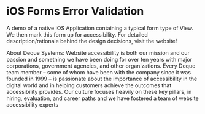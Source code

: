 # iOS Forms Error Validation

A demo of a native iOS Application containing a typical form type of View.  We then mark this form up for accessibility.  For detailed description/rationale behind the design decisions, visit the website!

About Deque Systems:
Website accessibility is both our mission and our passion and something we have been doing for over ten years with major corporations, government agencies, and other organizations. Every Deque team member – some of whom have been with the company since it was founded in 1999 – is passionate about the importance of accessibility in the digital world and in helping customers achieve the outcomes that accessibility provides. Our culture focuses heavily on these key pillars, in hiring, evaluation, and career paths and we have fostered a team of website accessibility experts


